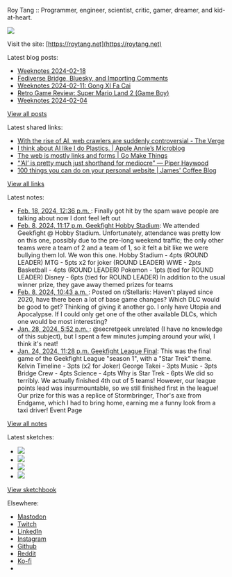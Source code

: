 Roy Tang :: Programmer, engineer, scientist, critic, gamer, dreamer, and kid-at-heart.

![](https://roytang.net/static/img/profile.jpg)

Visit the site: [https://roytang.net](https://roytang.net)

Latest blog posts:

- [Weeknotes 2024-02-18](https://roytang.net/2024/02/weeknotes-02-18/)
- [Fediverse Bridge, Bluesky, and Importing Comments](https://roytang.net/2024/02/fediverse-bluesky-comments/)
- [Weeknotes 2024-02-11: Gong XI Fa Cai](https://roytang.net/2024/02/weeknotes-02-11/)
- [Retro Game Review: Super Mario Land 2 (Game Boy)](https://roytang.net/2024/02/super-mario-land-2/)
- [Weeknotes 2024-02-04](https://roytang.net/2024/02/weeknotes-02-04/)

[View all posts](https://roytang.net/blog)

Latest shared links:

- [With the rise of AI, web crawlers are suddenly controversial - The Verge](https://roytang.net/2024/02/21532523a7fbce0380389b86ff7568dd/)
- [I think about AI like I do Plastics.  | Apple Annie’s Microblog](https://roytang.net/2024/02/ce550c8d34a129e19e482fc6e0a33772/)
- [The web is mostly links and forms | Go Make Things](https://roytang.net/2024/02/7f201cbbf81b989ade08428c5b3da5bf/)
- [“‘AI’ is pretty much just shorthand for mediocre” — Piper Haywood](https://roytang.net/2024/02/8d8f72759fb5d9fa29173d405c98cfaa/)
- [100 things you can do on your personal website | James&#x27; Coffee Blog](https://roytang.net/2024/02/2465cba6c9f712c8e0a51815cca3dd9e/)

[View all links](https://roytang.net/links)

Latest notes:

- [Feb. 18, 2024, 12:36 p.m. ](https://roytang.net/2024/02/111950627425751034/): Finally got hit by the spam wave people are talking about now I dont feel left out
- [Feb. 8, 2024, 11:17 p.m. Geekfight Hobby Stadium](https://roytang.net/2024/02/geekfight-hobby-stadium/): We attended Geekfight @ Hobby Stadium. Unfortunately, attendance was pretty low on this one, possibly due to the pre-long weekend traffic; the only other teams were a team of 2 and a team of 1, so it felt a bit like we were bullying them lol. We won this one. Hobby Stadium - 4pts (ROUND LEADER) MTG - 5pts x2 for joker (ROUND LEADER) WWE - 2pts Basketball - 4pts (ROUND LEADER) Pokemon - 1pts (tied for ROUND LEADER) Disney - 6pts (tied for ROUND LEADER) In addition to the usual winner prize, they gave away themed prizes for teams
- [Feb. 8, 2024, 10:43 a.m. ](https://roytang.net/2024/02/1all8ms/): Posted on r/Stellaris: Haven&#x27;t played since 2020, have there been a lot of base game changes? Which DLC would be good to get? Thinking of giving it another go. I only have Utopia and Apocalypse. If I could only get one of the other available DLCs, which one would be most interesting?
- [Jan. 28, 2024, 5:52 p.m. ](https://roytang.net/2024/01/111832960981175617/): @secretgeek unrelated (I have no knowledge of this subject), but I spent a few minutes jumping around your wiki, I think it&#x27;s neat!
- [Jan. 24, 2024, 11:28 p.m. Geekfight League Final](https://roytang.net/2024/01/geekfight-league-final/): This was the final game of the Geekfight League &quot;season 1&quot;, with a &quot;Star Trek&quot; theme. Kelvin Timeline - 3pts (x2 for Joker) George Takei - 3pts Music - 3pts Bridge Crew - 4pts Science - 4pts Why is Star Trek - 6pts We did so terribly. We actually finished 4th out of 5 teams! However, our league points lead was insurmountable, so we still finished first in the league! Our prize for this was a replice of Stormbringer, Thor&#x27;s axe from Endgame, which I had to bring home, earning me a funny look from a taxi driver! Event Page

[View all notes](https://roytang.net/notes)

Latest sketches:


- ![](https://roytang.net/media/cache/c3/52/c3524701d7d18fa2b6b280d4437c7ba1.jpg)
- ![](https://roytang.net/media/cache/b8/6e/b86e3f7c5db451a5bf40260cdf52e2c0.jpg)
- ![](https://roytang.net/media/cache/09/11/09119bc377da2a1bf7e9d18251a6b7a6.jpg)
- ![](https://roytang.net/media/cache/3c/7d/3c7d410c1cd355b7897272dd51e3b61a.jpg)

[View sketchbook](https://roytang.net/albums/sketchbook)


Elsewhere:

- [Mastodon](https://indieweb.social/@roytang)
- [Twitch](https://twitch.tv/twitchyroy)
- [LinkedIn](https://www.linkedin.com/in/roytang)
- [Instagram](https://instagram.com/roytang0400)
- [Github](https://github.com/roytang)
- [Reddit](https://reddit.com/u/hungryroy)
- [Ko-fi](https://ko-fi.com/roytang)
- [](mailto:hello@roytang.net)
